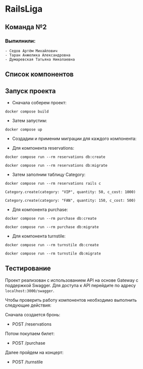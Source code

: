 # RailsLiga

## Команда №2

### Выпилнили:
    - Седов Артём Михайлович 
    - Таран Анжелика Александровна
    - Думаревская Татьяна Николаевна

## Список компонентов 

[](./assest/images/components.jpg)


## Запуск проекта

* Сначала соберем проект:

`docker compose build`

* Затем запустим:

`docker compose up`

* Создадим и применим миграции для каждого компонента:

- Для компонента reservations:

`docker compose run --rm reservations db:create`

`docker compose run --rm reservations db:migrate`


- Затем заполним таблицу Category:

`docker compose run --rm reservations rails c`

`Category.create(category: "VIP", quantity: 50, c_cost: 1000)`

`Category.create(category: "FAN", quantity: 150, c_cost: 500)`


- Для компонента purchase:

`docker compose run --rm purchase db:create`

`docker compose run --rm purchase db:migrate`


- Для компонента turnstile:

`docker compose run --rm turnstile db:create`

`docker compose run --rm turnstile db:migrate`

## Тестирование 

Проект реализован с использованием API на основе Gateway с поддержкой Swagger. Для доступа к API перейдите по адресу `localhost:3000/swagger`.

Чтобы проверить работу компонентов необходимо выполнить следующие действия:

Сначала создается бронь:
- POST /reservations

Потом покупаем билет: 
- POST /purchase

Далее пройдем на концерт: 
- POST /turnstile





    